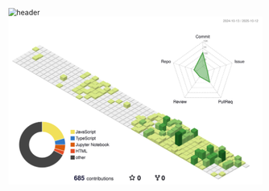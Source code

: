 ![header](https://capsule-render.vercel.app/api?type=waving&color=auto&height=200&section=header&text=Leeyoonha&fontSize=90&animation=fadeIn&fontAlignY=38)
![](./profile-3d-contrib/profile-green-animate.svg)
